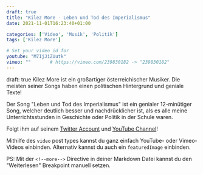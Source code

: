 ```yaml
---
draft: true
title: "Kilez More - Leben und Tod des Imperialismus"
date: 2021-11-01T16:23:40+01:00

categories: ['Video', 'Musik', 'Politik']
tags: ['Kilez More']

# Set your video id for
youtube: "M7IjJiZUutk"
vimeo: ""       # https://vimeo.com/239830182 -> "239830182"
---
```

draft: true
Kilez More ist ein großartiger österreichischer Musiker.
Die meisten seiner Songs haben einen politischen Hintergrund und geniale Texte!

<!--more-->

Der Song "Leben und Tod des Imperialismus"  ist ein genialer 12-minütiger Song, welcher deutlich besser und nachdrücklicher ist, als es alle meine Unterrichtsstunden in Geschichte oder Politik in der Schule waren.

Folgt ihm auf seinem [Twitter Account](https://twitter.com/KilezMore) und [YouTube Channel](https://www.youtube.com/user/Morestradamuz)!


Mithilfe des `video` post types kannst du ganz einfach YouTube- oder Vimeo-Videos einbinden.
Alternativ kannst du auch ein `featuredImage` einbinden.


PS: Mit der `<!--more-->` Directive in deiner Markdown Datei kannst du den "Weiterlesen" Breakpoint manuell setzen.
